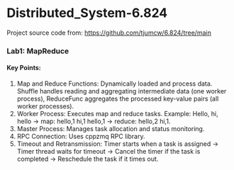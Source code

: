 # Distributed_System-6.824
Project source code from: https://github.com/tjumcw/6.824/tree/main

### Lab1: MapReduce
#### Key Points:
1. Map and Reduce Functions: Dynamically loaded and process data. Shuffle handles reading and aggregating intermediate data (one worker process), ReduceFunc aggregates the processed key-value pairs (all worker processes).
2. Worker Process: Executes map and reduce tasks. Example: Hello, hi, hello -> map: hello,1 hi,1 hello,1 -> reduce: hello,2 hi,1.
3. Master Process: Manages task allocation and status monitoring.
4. RPC Connection: Uses cppzmq RPC library.
5. Timeout and Retransmission: Timer starts when a task is assigned -> Timer thread waits for timeout -> Cancel the timer if the task is completed -> Reschedule the task if it times out.
